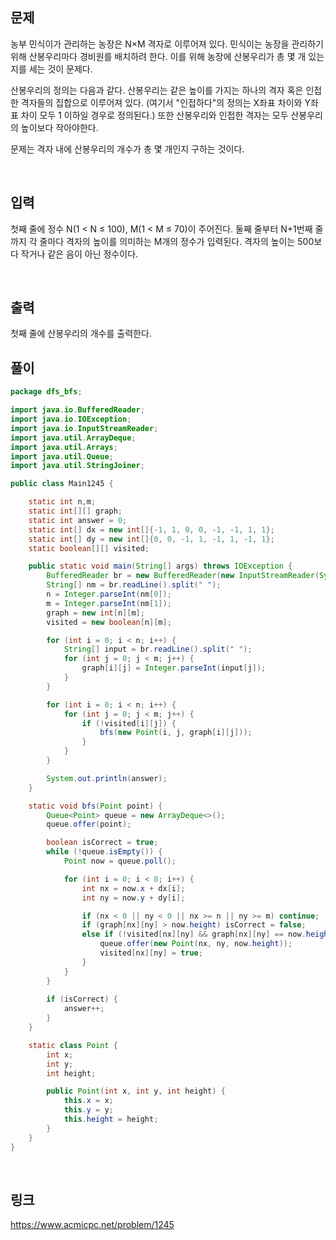 ## 문제
농부 민식이가 관리하는 농장은 N×M 격자로 이루어져 있다. 민식이는 농장을 관리하기 위해 산봉우리마다 경비원를 배치하려 한다. 이를 위해 농장에 산봉우리가 총 몇 개 있는지를 세는 것이 문제다.

산봉우리의 정의는 다음과 같다. 산봉우리는 같은 높이를 가지는 하나의 격자 혹은 인접한 격자들의 집합으로 이루어져 있다. (여기서 "인접하다"의 정의는 X좌표 차이와 Y좌표 차이 모두 1 이하일 경우로 정의된다.) 또한 산봉우리와 인접한 격자는 모두 산봉우리의 높이보다 작아야한다.

문제는 격자 내에 산봉우리의 개수가 총 몇 개인지 구하는 것이다.

<br>

## 입력
첫째 줄에 정수 N(1 < N ≤ 100), M(1 < M ≤ 70)이 주어진다. 둘째 줄부터 N+1번째 줄까지 각 줄마다 격자의 높이를 의미하는 M개의 정수가 입력된다. 격자의 높이는 500보다 작거나 같은 음이 아닌 정수이다.

<br>

## 출력
첫째 줄에 산봉우리의 개수를 출력한다.

## 풀이
```java
package dfs_bfs;

import java.io.BufferedReader;
import java.io.IOException;
import java.io.InputStreamReader;
import java.util.ArrayDeque;
import java.util.Arrays;
import java.util.Queue;
import java.util.StringJoiner;

public class Main1245 {

    static int n,m;
    static int[][] graph;
    static int answer = 0;
    static int[] dx = new int[]{-1, 1, 0, 0, -1, -1, 1, 1};
    static int[] dy = new int[]{0, 0, -1, 1, -1, 1, -1, 1};
    static boolean[][] visited;

    public static void main(String[] args) throws IOException {
        BufferedReader br = new BufferedReader(new InputStreamReader(System.in));
        String[] nm = br.readLine().split(" ");
        n = Integer.parseInt(nm[0]);
        m = Integer.parseInt(nm[1]);
        graph = new int[n][m];
        visited = new boolean[n][m];

        for (int i = 0; i < n; i++) {
            String[] input = br.readLine().split(" ");
            for (int j = 0; j < m; j++) {
                graph[i][j] = Integer.parseInt(input[j]);
            }
        }

        for (int i = 0; i < n; i++) {
            for (int j = 0; j < m; j++) {
                if (!visited[i][j]) {
                    bfs(new Point(i, j, graph[i][j]));
                }
            }
        }

        System.out.println(answer);
    }

    static void bfs(Point point) {
        Queue<Point> queue = new ArrayDeque<>();
        queue.offer(point);

        boolean isCorrect = true;
        while (!queue.isEmpty()) {
            Point now = queue.poll();

            for (int i = 0; i < 8; i++) {
                int nx = now.x + dx[i];
                int ny = now.y + dy[i];

                if (nx < 0 || ny < 0 || nx >= n || ny >= m) continue;
                if (graph[nx][ny] > now.height) isCorrect = false;
                else if (!visited[nx][ny] && graph[nx][ny] == now.height) {
                    queue.offer(new Point(nx, ny, now.height));
                    visited[nx][ny] = true;
                }
            }
        }
        
        if (isCorrect) {
            answer++;
        }
    }

    static class Point {
        int x;
        int y;
        int height;

        public Point(int x, int y, int height) {
            this.x = x;
            this.y = y;
            this.height = height;
        }
    }
}
```

<br>

## 링크
https://www.acmicpc.net/problem/1245
